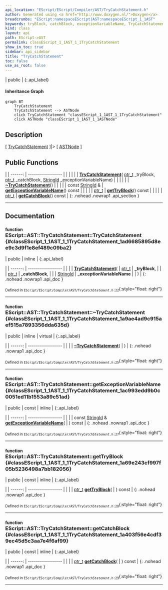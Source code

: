 ```yaml
---
api_location: "EScript/EScript/Compiler/AST/TryCatchStatement.h"
author: Generated using <a href="http://www.doxygen.nl/">Doxygen</a>
breadcrumbs: "EScript:namespaceEScript|AST:namespaceEScript_1_1AST"
keywords: tryBlock, catchBlock, exceptionVariableName, TryCatchStatement, ~TryCatchStatement, getExceptionVariableName, getTryBlock, getCatchBlock
kind: class
layout: api
path: EScript->AST
permalink: classEScript_1_1AST_1_1TryCatchStatement
show_in_toc: true
sidebar: api_sidebar
title: "TryCatchStatement"
toc: false
use_as_root: false
---
```


| public |
{:.api_label}

#### Inheritance Graph

```mermaid
graph BT
	TryCatchStatement
	TryCatchStatement --> ASTNode
	click TryCatchStatement "classEScript_1_1AST_1_1TryCatchStatement"
	click ASTNode "classEScript_1_1AST_1_1ASTNode"
```

## Description

[ [TryCatchStatement](classEScript_1_1AST_1_1TryCatchStatement) ]|> [ [ASTNode](classEScript_1_1AST_1_1ASTNode) ]



## Public Functions

|
| ------: | ----------------- |
|  | |
|  | **[TryCatchStatement](#classEScript_1_1AST_1_1TryCatchStatement_1ad6685895d8ee9c3d9f1e8ef489c09ba2)**( [ptr_t](classEScript_1_1AST_1_1ASTNode#classEScript_1_1AST_1_1ASTNode_1a3b66b4450e328f61c873204f6e4183a5)  _tryBlock,  [ptr_t](classEScript_1_1AST_1_1ASTNode#classEScript_1_1AST_1_1ASTNode_1a3b66b4450e328f61c873204f6e4183a5)  _catchBlock,  [StringId](classEScript_1_1StringId)  _exceptionVariableName) |
|  | |
|  | **[~TryCatchStatement](#classEScript_1_1AST_1_1TryCatchStatement_1a9ae4ad9c915aef515a7893356dda635d)**() |
|  | |
| const [StringId](classEScript_1_1StringId) & | **[getExceptionVariableName](#classEScript_1_1AST_1_1TryCatchStatement_1ac993edd9b0c0051ed11b1553a89c51ad)**() const |
|  | |
| [ptr_t](classEScript_1_1AST_1_1ASTNode#classEScript_1_1AST_1_1ASTNode_1a3b66b4450e328f61c873204f6e4183a5) | **[getTryBlock](#classEScript_1_1AST_1_1TryCatchStatement_1a69e243cf997f05b5236498a7bb182056)**() const |
|  | |
| [ptr_t](classEScript_1_1AST_1_1ASTNode#classEScript_1_1AST_1_1ASTNode_1a3b66b4450e328f61c873204f6e4183a5) | **[getCatchBlock](#classEScript_1_1AST_1_1TryCatchStatement_1a403f56e4cdf39ec45d5c3aa7e4f6af99)**() const |
{: .nohead .nowrap1 .api_section }


-------------------------------------------------------------------

## Documentation

### <small>function</small><br/> EScript::AST::TryCatchStatement::TryCatchStatement {#classEScript_1_1AST_1_1TryCatchStatement_1ad6685895d8ee9c3d9f1e8ef489c09ba2}

| public | inline |
{:.api_label}

|
| ------: | ----------------- |
|  |
|  **[TryCatchStatement](#classEScript_1_1AST_1_1TryCatchStatement_1ad6685895d8ee9c3d9f1e8ef489c09ba2)**( |  [ptr_t](classEScript_1_1AST_1_1ASTNode#classEScript_1_1AST_1_1ASTNode_1a3b66b4450e328f61c873204f6e4183a5)  | **_tryBlock**, |
| |  [ptr_t](classEScript_1_1AST_1_1ASTNode#classEScript_1_1AST_1_1ASTNode_1a3b66b4450e328f61c873204f6e4183a5)  | **_catchBlock**, |
| |  [StringId](classEScript_1_1StringId)  | **_exceptionVariableName** |
|   ) |
{: .nohead .nowrap1 .api_doc }





<sub>Defined in `EScript/EScript/Compiler/AST/TryCatchStatement.h:22`</sub>{:style="float: right"}

-------------------------------------------------------------------

### <small>function</small><br/> EScript::AST::TryCatchStatement::~TryCatchStatement {#classEScript_1_1AST_1_1TryCatchStatement_1a9ae4ad9c915aef515a7893356dda635d}

| public | inline | virtual |
{:.api_label}

|
| ------: | ----------------- |
|  |
|  **[~TryCatchStatement](#classEScript_1_1AST_1_1TryCatchStatement_1a9ae4ad9c915aef515a7893356dda635d)**( |  ) |
{: .nohead .nowrap1 .api_doc }





<sub>Defined in `EScript/EScript/Compiler/AST/TryCatchStatement.h:25`</sub>{:style="float: right"}

-------------------------------------------------------------------

### <small>function</small><br/> EScript::AST::TryCatchStatement::getExceptionVariableName {#classEScript_1_1AST_1_1TryCatchStatement_1ac993edd9b0c0051ed11b1553a89c51ad}

| public | const | inline |
{:.api_label}

|
| ------: | ----------------- |
|  |
| const [StringId](classEScript_1_1StringId) & **[getExceptionVariableName](#classEScript_1_1AST_1_1TryCatchStatement_1ac993edd9b0c0051ed11b1553a89c51ad)**( |  ) const |
{: .nohead .nowrap1 .api_doc }





<sub>Defined in `EScript/EScript/Compiler/AST/TryCatchStatement.h:27`</sub>{:style="float: right"}

-------------------------------------------------------------------

### <small>function</small><br/> EScript::AST::TryCatchStatement::getTryBlock {#classEScript_1_1AST_1_1TryCatchStatement_1a69e243cf997f05b5236498a7bb182056}

| public | const | inline |
{:.api_label}

|
| ------: | ----------------- |
|  |
| [ptr_t](classEScript_1_1AST_1_1ASTNode#classEScript_1_1AST_1_1ASTNode_1a3b66b4450e328f61c873204f6e4183a5) **[getTryBlock](#classEScript_1_1AST_1_1TryCatchStatement_1a69e243cf997f05b5236498a7bb182056)**( |  ) const |
{: .nohead .nowrap1 .api_doc }





<sub>Defined in `EScript/EScript/Compiler/AST/TryCatchStatement.h:28`</sub>{:style="float: right"}

-------------------------------------------------------------------

### <small>function</small><br/> EScript::AST::TryCatchStatement::getCatchBlock {#classEScript_1_1AST_1_1TryCatchStatement_1a403f56e4cdf39ec45d5c3aa7e4f6af99}

| public | const | inline |
{:.api_label}

|
| ------: | ----------------- |
|  |
| [ptr_t](classEScript_1_1AST_1_1ASTNode#classEScript_1_1AST_1_1ASTNode_1a3b66b4450e328f61c873204f6e4183a5) **[getCatchBlock](#classEScript_1_1AST_1_1TryCatchStatement_1a403f56e4cdf39ec45d5c3aa7e4f6af99)**( |  ) const |
{: .nohead .nowrap1 .api_doc }





<sub>Defined in `EScript/EScript/Compiler/AST/TryCatchStatement.h:29`</sub>{:style="float: right"}

-------------------------------------------------------------------

